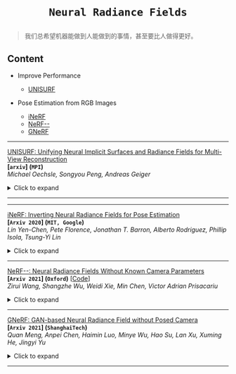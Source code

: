 # <p align=center>`Neural Radiance Fields`</p>

> 我们总希望机器能做到人能做到的事情，甚至要比人做得更好。



## Content

- Improve Performance
  - [UNISURF](#UNISURF)

- Pose Estimation from RGB Images
  - [iNeRF](#iNeRF)
  - [NeRF--](#NeRF--)
  - [GNeRF](#GNeRF)

---

<span id="UNISURF"></span>
[UNISURF: Unifying Neural Implicit Surfaces and Radiance Fields for Multi-View Reconstruction](https://arxiv.org/pdf/2104.10078.pdf)  
**[`arxiv`] (`MPI`)**  
*Michael Oechsle, Songyou Peng, Andreas Geiger*

<details><summary>Click to expand</summary>

<div align="center"><img width="500" src="https://raw.githubusercontent.com/yzy1996/Image-Hosting/master/20210428214156.png" ></div>

> **Summary**

Combine **volumetric radiance** (powerful for "unsupervised" coarse scene) and **surface rendering** (accurate reconstruction).

> **Details**


$$
\begin{aligned}
\mathcal{L} &=\mathcal{L}_{r e c}+\lambda \mathcal{L}_{r e g}
\\
\mathcal{L}_{r e c} &=\sum_{\mathbf{r} \in \mathcal{R}}\left\|\hat{C}_{v}(\mathbf{r})-C(\mathbf{r})\right\|_{1} \\
\mathcal{L}_{r e g} &=\sum_{\mathbf{x}_{s} \in \mathcal{S}}\left\|\mathbf{n}\left(\mathbf{x}_{s}\right)-\mathbf{n}\left(\mathbf{x}_{s}+\boldsymbol{\epsilon}\right)\right\|_{2}
\\
\mathbf{n}\left(\mathbf{x}_{s}\right)&=\frac{\nabla_{\mathbf{x}_{s}} o_{\theta}\left(\mathbf{x}_{s}\right)}{\left\|\nabla_{\mathbf{x}_{s}} o_{\theta}\left(\mathbf{x}_{s}\right)\right\|_{2}}
\end{aligned}
$$
将 surface rendering 和 volume rendering 写成
$$
\begin{aligned}
&\hat{C}_{v}(\mathbf{r})=\sum_{i=1}^{N} o_{\theta}\left(\mathbf{x}_{i}\right) \prod_{j<i}\left(1-o_{\theta}\left(\mathbf{x}_{j}\right)\right) c_{\theta}\left(\mathbf{x}_{i}, \mathbf{n}_{i}, \mathbf{h}_{i}, \mathbf{d}\right) \\
&\hat{C}_{s}(\mathbf{r})=c_{\theta}\left(\mathbf{x}_{s}, \mathbf{n}_{s}, \mathbf{h}_{s}, \mathbf{d}\right)
\end{aligned}
$$


</details>

---







---

<span id="iNeRF"></span>
[iNeRF: Inverting Neural Radiance Fields for Pose Estimation](https://arxiv.org/pdf/2012.05877.pdf)  
**[`Arxiv 2020`] (`MIT, Google`)**  
*Lin Yen-Chen, Pete Florence, Jonathan T. Barron, Alberto Rodriguez, Phillip Isola, Tsung-Yi Lin*

<details><summary>Click to expand</summary><p>

<div align=center><img width="700" src="https://raw.githubusercontent.com/yzy1996/Image-Hosting/master/20210710160815.png"/></div>

> **Summary**

They propose to estimate [6 DoF pose]() of an image by inverting a NeRF model. They take three inputs: an observed image, an initial estimate of the pose, and a trained NeRF model.

The loss gradient is from the differences between the rendered image and the observed image. When they are aligned by repeated iteratively optimizing, yielding an accurate pose estimate.

> **Details**

Sampling strategy brings two orders of magnitude fewer pixels than a full-image sampling.

They assume that NeRF model $F_\Theta$ and the camera intrinsics are known, but the camera pose $T$ is undetermined. So the formulation can be written as:
$$
\hat{T}=\underset{T \in \operatorname{SE}(3)}{\operatorname{argmin}} \mathcal{L}(T \mid I, \Theta)
$$
To sample effectively, they propose to first employ interest point detector localizes the interest points and then apply a morphological dilation.

:x: 文中提到了一点是：他们这个方法可以用来让NeRF实现半监督学习，因为可以先用信息都已知的数据训练NeRF模型，然后增加一部分没有pose的图片，iNeRF输出pose，然后构成新的数据集继续训练NeRF。但这是半监督吗？（标准的半监督不是利用数据的结构信息去做分类，然后再增加部分标注信息，进而可以自动补全其他标注信息吗？）本身用不充分的信息，训练出了一个不充分的模型，用模型去做不充分预测，新的不充分数据继续训练这个不充分模型，结果依旧不充分，误差反而还可能累积了。

关于这个，作者也发现当标注信息过少时，效果反而还变差了。

> **Limitations**

- lighting and occlusion severely affect the performance.

- it needs a trained NeRF model which in turn requires known camera poses as supervision. (**硬伤啊！都训练好了再让你去估计相机位置，这是图啥？**) 

- slowly.

</p></details>

---

<span id="NeRF--"></span>
[NeRF--: Neural Radiance Fields Without Known Camera Parameters](https://arxiv.org/pdf/2102.07064.pdf)  
**[`Arxiv 2021`] (`Oxford`)** [[Code](https://github.com/ActiveVisionLab/nerfmm)]  
*Zirui Wang, Shangzhe Wu, Weidi Xie, Min Chen, Victor Adrian Prisacariu*

<details><summary>Click to expand</summary><p>

<div align=center><img width="700" src="https://raw.githubusercontent.com/yzy1996/Image-Hosting/master/20210713111427.png"/></div>

> **Summary**

They propose to jointly optimise the camera parameters for each input image while simultaneously training the NeRF model. 

> **Details**

They parameterize the camera rotation as: (skew matrix)
$$
\boldsymbol{R}=\boldsymbol{I}+\frac{\sin (\alpha)}{\alpha} \boldsymbol{\phi}^{\wedge}+\frac{1-\cos (\alpha)}{\alpha^{2}}\left(\boldsymbol{\phi}^{\wedge}\right)^{2}
\\
\boldsymbol{\phi}^{\wedge}=\left(\begin{array}{l}
\phi_{0} \\
\phi_{1} \\
\phi_{2}
\end{array}\right)^{\wedge}=\left(\begin{array}{ccc}
0 & -\phi_{2} & \phi_{1} \\
\phi_{2} & 0 & -\phi_{0} \\
-\phi_{1} & \phi_{0} & 0
\end{array}\right)
$$
To improve the quality of the synthesized images, after the first training process is completed, they drop the trained NeRF model and re-initialise it while keeping the trained camera parameters. Then they repeat the joint optimisation.

> **Limitation**

- struggles to reconstruct scenes with large texture-less regions or in the presence significant photometric inconsistency across frames.
- fall into local minima.
- roughly forwardfacing scenes and relatively short camera trajectories

</p></details>

---

<span id="GNeRF"></span>
[GNeRF: GAN-based Neural Radiance Field without Posed Camera](https://arxiv.org/pdf/2103.15606.pdf)  
**[`Arxiv 2021`] (`ShanghaiTech`)**  
*Quan Meng, Anpei Chen, Haimin Luo, Minye Wu, Hao Su, Lan Xu, Xuming He, Jingyi Yu*

<details><summary>Click to expand</summary><p>

<div align=center><img width="700" src="https://raw.githubusercontent.com/yzy1996/Image-Hosting/master/20210709163102.png"/></div>

> **Summary**

They estimate both **camera poses** and **neural radiance fields** when the cameras are initialized at random poses in complex scenarios. Their algorithm has two phases: the first phase gets coarse camera poses and radiance fields with adversarial training; the second phase refines them jointly with a photometric loss.

> **Details**

看上图如果熟悉GAN的人肯定是很清楚对抗的过程，而Pose到生成再编码到Pose这样一个自监督的过程也很好理解。唯一的疑问是Pose Embedding是从哪里来的，难道是真样本自带的吗？

-> 不是数据集自带的！初始是随机采的，之后被优化更新。这里还要注意红色的Pose是固定的，不被更新，不是和真样本pair的。Pose的初始化对结果影响会很大，需要尽可能接近真实分布。



给定数据 $\mathcal{I} = \{I_1, I_2, \dots, I_n\}$，目标是得到对应的相机pose $\Phi = \{\phi_1, \phi_2, \dots, \phi_n\}$，有了pose就可以构建NeRF模型 $F_{\Theta}$ 了，用参数 $\Theta$ 表示。所以是为了优化得到准确的 $\Phi, \Theta$。
$$
\max _{\Theta} \min _{\eta} \mathcal{L}_{A}(\Theta, \eta) =\mathbb{E}_{I \sim P_{d}}[\log (D(I ; \eta))] +\mathbb{E}_{\hat{I} \sim P_{g}}[\log (1-D(\hat{I} ; \eta))]
\\
\min_{\theta_{E}} \mathcal{L}_{E}\left(\theta_{E}\right)=\mathbb{E}_{\phi \sim P(\phi)}\left[\left\|E\left(G\left(\phi ; F_{\Theta}\right) ; \theta_{E}\right)-\phi\right\|_{2}^{2}\right]
\\
\min \mathcal{L}_{R}(\Theta, \Phi)=\frac{1}{n} \sum_{i=1}^{n}\left\|I_{i}-G\left(\phi_{i} ; F_{\Theta}\right)\right\|_{2}^{2}+\frac{\lambda}{n} \sum_{i=1}^{n}\left\|E\left(I_{i} ; \theta_{E}\right)-\phi_{i}\right\|_{2}^{2}
$$
迭代更新法：先训练一次 G 和 D 来更新NeRF参数 $\Theta$ 和 参数 $\eta$，再训练一次 E 更新参数 $\theta_E$；初始化$\Phi$，固定 E，得到${\Phi}^{\prime}$，通过 loss 更新NeRF参数 $\Theta$ 和 $\Phi$。

不好理解的是 Phase A 那里的 Pose Embedding 是和什么对比训练的，其实是通过梯度下降优化的 Pose Embedding 和 Encoder 后出来的 Pose 对比。

> **Limitation**

- Require a reasonable camera pose sampling distribution not far from the true distribution.

- Not so accurate as of the COLMAP when there are sufficient information.

</p></details>

---
